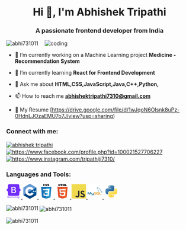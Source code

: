 


<h1 align="center">Hi 👋, I'm Abhishek Tripathi</h1>
<h3 align="center">A passionate frontend developer from India</h3>
<img src="https://user-images.githubusercontent.com/55389276/140866485-8fb1c876-9a8f-4d6a-98dc-08c4981eaf70.gif" alt="coding" align="right" width="400">
<p align="left"> <img src="https://komarev.com/ghpvc/?username=abhi731011&label=Profile%20views&color=0e75b6&style=flat" alt="abhi731011" /> </p>

- 🔭 I’m currently working on a Machine Learning project **Medicine - Recommendation System**

- 🌱 I’m currently learning **React for Frontend Development**

- 💬 Ask me about **HTML,CSS,JavaScript,Java,C++,Python,**

- 📫 How to reach me **abhishektripathi7310@gmail.com**

- 📄 My Resume [https://drive.google.com/file/d/1wJqoN6Olsnk8uPz-0HdnLJOzaEMU7o7J/view?usp=sharing)

<h3 align="left">Connect with me:</h3>
<p align="left">
<a href="https://www.linkedin.com/in/abhi7310/" target="blank"><img align="center" src="https://raw.githubusercontent.com/rahuldkjain/github-profile-readme-generator/master/src/images/icons/Social/linked-in-alt.svg" alt="abhishek tripathi" height="30" width="40" /></a>
<a href="https://www.facebook.com/profile.php?id=100021527706227" target="blank"><img align="center" src="https://raw.githubusercontent.com/rahuldkjain/github-profile-readme-generator/master/src/images/icons/Social/facebook.svg" alt="https://www.facebook.com/profile.php?id=100021527706227" height="30" width="40" /></a>
<a href="https://www.instagram.com/tripathiji7310/" target="blank"><img align="center" src="https://raw.githubusercontent.com/rahuldkjain/github-profile-readme-generator/master/src/images/icons/Social/instagram.svg" alt="https://www.instagram.com/tripathiji7310/" height="30" width="40" /></a>
</p>

<h3 align="left">Languages and Tools:</h3>
<p align="left"> <a href="https://getbootstrap.com" target="_blank" rel="noreferrer"> <img src="https://raw.githubusercontent.com/devicons/devicon/master/icons/bootstrap/bootstrap-plain-wordmark.svg" alt="bootstrap" width="40" height="40"/> </a> <a href="https://www.w3schools.com/cpp/" target="_blank" rel="noreferrer"> <img src="https://raw.githubusercontent.com/devicons/devicon/master/icons/cplusplus/cplusplus-original.svg" alt="cplusplus" width="40" height="40"/> </a> <a href="https://www.w3schools.com/css/" target="_blank" rel="noreferrer"> <img src="https://raw.githubusercontent.com/devicons/devicon/master/icons/css3/css3-original-wordmark.svg" alt="css3" width="40" height="40"/> </a> <a href="https://www.w3.org/html/" target="_blank" rel="noreferrer"> <img src="https://raw.githubusercontent.com/devicons/devicon/master/icons/html5/html5-original-wordmark.svg" alt="html5" width="40" height="40"/> </a> <a href="https://developer.mozilla.org/en-US/docs/Web/JavaScript" target="_blank" rel="noreferrer"> <img src="https://raw.githubusercontent.com/devicons/devicon/master/icons/javascript/javascript-original.svg" alt="javascript" width="40" height="40"/> </a> <a href="https://www.mysql.com/" target="_blank" rel="noreferrer"> <img src="https://raw.githubusercontent.com/devicons/devicon/master/icons/mysql/mysql-original-wordmark.svg" alt="mysql" width="40" height="40"/> </a> <a href="https://www.python.org" target="_blank" rel="noreferrer"> <img src="https://raw.githubusercontent.com/devicons/devicon/master/icons/python/python-original.svg" alt="python" width="40" height="40"/> </a> </p>

<p><img align="left" src="https://github-readme-stats.vercel.app/api/top-langs?username=abhi731011&show_icons=true&locale=en&layout=compact" alt="abhi731011" /></p>

<p>&nbsp;<img align="center" src="https://github-readme-stats.vercel.app/api?username=abhi731011&show_icons=true&locale=en" alt="abhi731011" /></p>

<p><img align="center" src="https://github-readme-streak-stats.herokuapp.com/?user=abhi731011&" alt="abhi731011" /></p>


